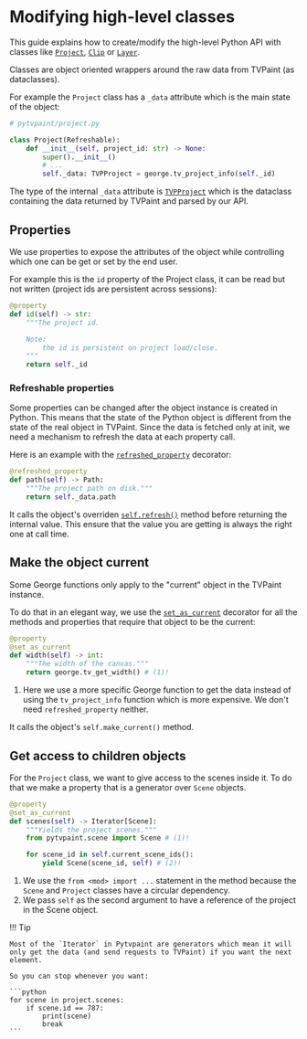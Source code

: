 # Modifying high-level classes

This guide explains how to create/modify the high-level Python API with classes like [`Project`](../api/objects/project.md), [`Clip`](../api/objects/clip.md) or [`Layer`](../api/objects/layer.md).

Classes are object oriented wrappers around the raw data from TVPaint (as dataclasses).

For example the `Project` class has a `_data` attribute which is the main state of the object:

```python
# pytvpaint/project.py

class Project(Refreshable):
    def __init__(self, project_id: str) -> None:
        super().__init__()
        # ...
        self._data: TVPProject = george.tv_project_info(self._id)
```

The type of the internal `_data` attribute is [`TVPProject`](../api/george/project.md#pytvpaint.george.grg_project.TVPProject) which is the dataclass containing the data returned by TVPaint and parsed by our API.

## Properties

We use properties to expose the attributes of the object while controlling which one can be get or set by the end user.

For example this is the `id` property of the Project class, it can be read but not written (project ids are persistent across sessions):

```python
@property
def id(self) -> str:
    """The project id.

    Note:
        the id is persistent on project load/close.
    """
    return self._id
```

### Refreshable properties

Some properties can be changed after the object instance is created in Python. This means that the state of the Python object is different from the state of the real object in TVPaint. Since the data is fetched only at init, we need a mechanism to refresh the data at each property call.

Here is an example with the [`refreshed_property`](../api/utils.md#pytvpaint.utils.RefreshedProperty) decorator:

```python
@refreshed_property
def path(self) -> Path:
    """The project path on disk."""
    return self._data.path
```

It calls the object's overriden [`self.refresh()`](../api/utils.md#pytvpaint.utils.Refreshable.refresh) method before returning the internal value. This ensure that the value you are getting is always the right one at call time.

## Make the object current

Some George functions only apply to the "current" object in the TVPaint instance.

To do that in an elegant way, we use the [`set_as_current`](../api/utils.md#pytvpaint.utils.set_as_current) decorator for all the methods and properties that require that object to be the current:

```python
@property
@set_as_current
def width(self) -> int:
    """The width of the canvas."""
    return george.tv_get_width() # (1)!
```

1. Here we use a more specific George function to get the data instead of using the `tv_project_info` function which is more expensive. We don't need `refreshed_property` neither.

It calls the object's `self.make_current()` method.

## Get access to children objects

For the `Project` class, we want to give access to the scenes inside it. To do that we make a property that is a generator over `Scene` objects.

```python
@property
@set_as_current
def scenes(self) -> Iterator[Scene]:
    """Yields the project scenes."""
    from pytvpaint.scene import Scene # (1)!

    for scene_id in self.current_scene_ids():
        yield Scene(scene_id, self) # (2)!
```

1. We use the `from <mod> import ...` statement in the method because the `Scene` and `Project` classes have a circular dependency.
2. We pass `self` as the second argument to have a reference of the project in the Scene object.

!!! Tip

    Most of the `Iterator` in Pytvpaint are generators which mean it will only get the data (and send requests to TVPaint) if you want the next element.

    So you can stop whenever you want:

    ```python
    for scene in project.scenes:
        if scene.id == 787:
            print(scene)
            break
    ```
